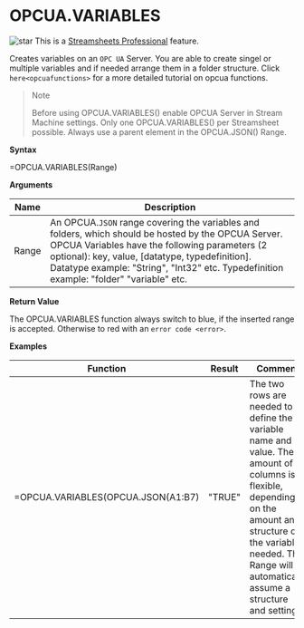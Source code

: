 # OPCUA.VARIABLES

![star](/images/star.svg) This is a [Streamsheets
Professional](https://cedalo.com/download/) feature.

Creates variables on an `OPC UA` Server. You are able to create singel
or multiple variables and if needed arrange them in a folder structure.
Click `here<opcuafunctions>` for a more detailed tutorial on opcua
functions.

> <div class="note">
>
> <div class="title">
>
> Note
>
> </div>
>
> Before using OPCUA.VARIABLES() enable OPCUA Server in Stream Machine
> settings. Only one OPCUA.VARIABLES() per Streamsheet possible. Always
> use a parent element in the OPCUA.JSON() Range.
>
> </div>

**Syntax**

=OPCUA.VARIABLES(Range)

**Arguments**

| Name  | Description                                                                                                                                                                                                                                                                                           |
|-------|-------------------------------------------------------------------------------------------------------------------------------------------------------------------------------------------------------------------------------------------------------------------------------------------------------|
| Range | An OPCUA.`JSON` range covering the variables and folders, which should be hosted by the OPCUA Server. OPCUA Variables have the following parameters (2 optional): key, value, \[datatype, typedefinition\]. Datatype example: "String", "Int32" etc. Typedefinition example: "folder" "variable" etc. |

**Return Value**

The OPCUA.VARIABLES function always switch to blue, if the inserted
range is accepted. Otherwise to red with an `error code <error>`.

**Examples**

| Function                           | Result | Comment                                                                                                                                                                                                                            |
|------------------------------------|--------|------------------------------------------------------------------------------------------------------------------------------------------------------------------------------------------------------------------------------------|
| =OPCUA.VARIABLES(OPCUA.JSON(A1:B7) | "TRUE" | The two rows are needed to define the variable name and its value. The amount of columns is flexible, depending on the amount and structure of the variables needed. The Range will automatically assume a structure and settings. |
